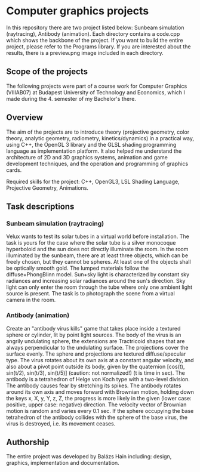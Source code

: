 # Computer graphics projects
In this repository there are two project listed below: Sunbeam simulation (raytracing), Antibody (animation). 
Each directory contains a code.cpp which shows the backbone of the project. If you want to build the entire project, please refer to the Programs library.
If you are interested about the results, there is a preview.png image included in each directory.

## Scope of the projects 
The following projects were part of a course work for Computer Graphics (VIIIAB07) at Budapest University of Technology and Economics, which I made during the 4. semester of my Bachelor's there.
 
## Overview
The aim of the projects are to introduce theory (projective geometry, color theory, analytic geometry, radiometry, kinetics/dynamics) in a practical way, using C++, the OpenGL 3 library and the GLSL shading programming language as implementation platform. It also helped me understand the architecture of 2D and 3D graphics systems, animation and game development techniques, and the operation and programming of graphics cards.

Required skills for the project: C++, OpenGL3, LSL Shading Language, Projective Geometry, Animations.

## Task descriptions
### Sunbeam simulation (raytracing)
Velux wants to test its solar tubes in a virtual world before installation. The task is yours for the case where the solar tube is a silver monocoque hyperboloid and the sun does not directly illuminate the room. In the room illuminated by the sunbeam, there are at least three objects, which can be freely chosen, but they cannot be spheres. At least one of the objects shall be optically smooth gold. The lumped materials follow the diffuse+PhongBlinn model. Sun+sky light is characterized by constant sky radiances and increasing solar radiances around the sun's direction. Sky light can only enter the room through the tube where only one ambient light source is present. The task is to photograph the scene from a virtual camera in the room.

### Antibody (animation)
Create an "antibody virus kills" game that takes place inside a textured sphere or cylinder, lit by point light sources. The body of the virus is an angrily undulating sphere, the extensions are Tractricoid shapes that are always perpendicular to the undulating surface. The projections cover the surface evenly. The sphere and projections are textured diffuse/specular type. The virus rotates about its own axis at a constant angular velocity, and also about a pivot point outside its body, given by the quaternion [cos(t), sin(t/2), sin(t/3), sin(t/5)] (caution: not normalized!) (t is time in sec). The antibody is a tetrahedron of Helge von Koch type with a two-level division. The antibody causes fear by stretching its spikes. The antibody rotates around its own axis and moves forward with Brownian motion, holding down the keys x, X, y, Y, z, Z, the progress is more likely in the given (lower case: positive, upper case: negative) direction. The velocity vector of Brownian motion is random and varies every 0.1 sec. If the sphere occupying the base tetrahedron of the antibody collides with the sphere of the base virus, the virus is destroyed, i.e. its movement ceases.

## Authorship
The entire project was developed by Balázs Hain including: design, graphics, implementation and documentation.